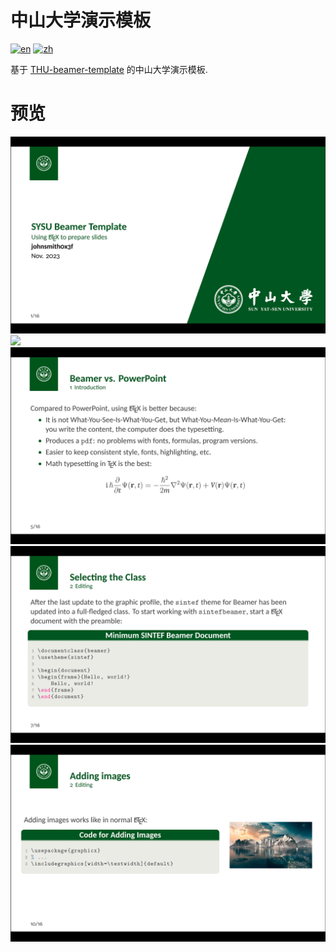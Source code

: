 # 中山大学演示模板

[![en](https://img.shields.io/badge/lang-en-red)](https://github.com/johnsmith0x3f/SYSU-Beamer-Template/blob/main/README.md)
[![zh](https://img.shields.io/badge/lang-zh-green)](https://github.com/johnsmith0x3f/SYSU-Beamer-Template/blob/main/README-zh.md)

基于 [THU-beamer-template](https://github.com/FangWHao/THU-beamer-template) 的中山大学演示模板.

# 预览

![](demo/titlepage.png)
![](demo/tableofcontent.png)
![](demo/displaymath.png)
![](demo/displaycode.png)
![](demo/displayimage.png)
